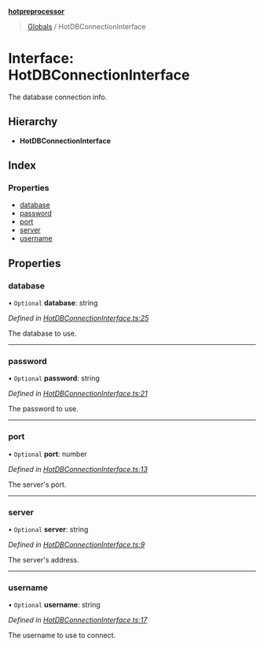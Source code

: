 **[hotpreprocessor](../README.md)**

> [Globals](../globals.md) / HotDBConnectionInterface

# Interface: HotDBConnectionInterface

The database connection info.

## Hierarchy

* **HotDBConnectionInterface**

## Index

### Properties

* [database](hotdbconnectioninterface.md#database)
* [password](hotdbconnectioninterface.md#password)
* [port](hotdbconnectioninterface.md#port)
* [server](hotdbconnectioninterface.md#server)
* [username](hotdbconnectioninterface.md#username)

## Properties

### database

• `Optional` **database**: string

*Defined in [HotDBConnectionInterface.ts:25](https://github.com/OurFreeLight/HotPreprocessor/blob/086eb28/src/HotDBConnectionInterface.ts#L25)*

The database to use.

___

### password

• `Optional` **password**: string

*Defined in [HotDBConnectionInterface.ts:21](https://github.com/OurFreeLight/HotPreprocessor/blob/086eb28/src/HotDBConnectionInterface.ts#L21)*

The password to use.

___

### port

• `Optional` **port**: number

*Defined in [HotDBConnectionInterface.ts:13](https://github.com/OurFreeLight/HotPreprocessor/blob/086eb28/src/HotDBConnectionInterface.ts#L13)*

The server's port.

___

### server

• `Optional` **server**: string

*Defined in [HotDBConnectionInterface.ts:9](https://github.com/OurFreeLight/HotPreprocessor/blob/086eb28/src/HotDBConnectionInterface.ts#L9)*

The server's address.

___

### username

• `Optional` **username**: string

*Defined in [HotDBConnectionInterface.ts:17](https://github.com/OurFreeLight/HotPreprocessor/blob/086eb28/src/HotDBConnectionInterface.ts#L17)*

The username to use to connect.
